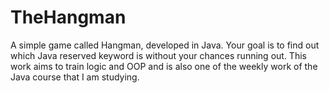 # TheHangman
A simple game called Hangman, developed in Java. Your goal is to find out which Java reserved keyword is without your chances running out. This work aims to train logic and OOP and is also one of the weekly work of the Java course that I am studying.
